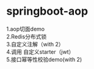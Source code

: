 # springboot-aop
1.aop切面demo <br>
2.Redis分布式锁<br>
3.自定义注解（with 2）<br>
4.调用 自定义starter（jwt）<br>
5.接口幂等性校验demo(with 2)<br>

